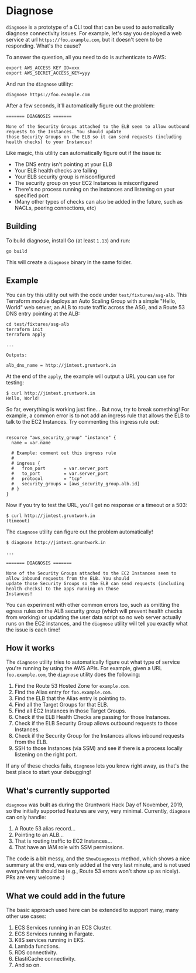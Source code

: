 # Diagnose

`diagnose` is a prototype of a CLI tool that can be used to automatically diagnose connectivity issues. For example, 
let's say you deployed a web service at url `https://foo.example.com`, but it doesn't seem to be responding. What's the 
cause?

To answer the question, all you need to do is authenticate to AWS:

```
export AWS_ACCESS_KEY_ID=xxx
export AWS_SECRET_ACCESS_KEY=yyy
```

And run the `diagnose` utility:

```
diagnose https://foo.example.com
```

After a few seconds, it'll automatically figure out the problem:

```
======= DIAGNOSIS =======

None of the Security Groups attached to the ELB seem to allow outbound requests to the Instances. You should update 
those Security Groups on the ELB so it can send requests (including health checks) to your Instances! 
```

Like magic, this utility can automatically figure out if the issue is:

- The DNS entry isn't pointing at your ELB
- Your ELB health checks are failing
- Your ELB security group is misconfigured
- The security group on your EC2 Instances is misconfigured
- There's no process running on the instances and listening on your specified port
- (Many other types of checks can also be added in the future, such as NACLs, peering connections, etc)




## Building 

To build diagnose, install Go (at least `1.13`) and run:

```
go build
```

This will create a `diagnose` binary in the same folder.




## Example

You can try this utility out with the code under `test/fixtures/asg-alb`. This Terraform module deploys an Auto Scaling
Group with a simple "Hello, World" web server, an ALB to route traffic across the ASG, and a Route 53 DNS entry 
pointing at the ALB:

```
cd test/fixtures/asg-alb
terraform init
terraform apply

...

Outputs:

alb_dns_name = http://jimtest.gruntwork.in
``` 

At the end of the `apply`, the example will output a URL you can use for testing:

```
$ curl http://jimtest.gruntwork.in
Hello, World!
```

So far, everything is working just fine... But now, try to break something! For example, a common error is to not add
an ingress rule that allows the ELB to talk to the EC2 Instances. Try commenting this ingress rule out:

```hcl

resource "aws_security_group" "instance" {
  name = var.name

  # Example: comment out this ingress rule
  #
  # ingress {
  #   from_port       = var.server_port
  #   to_port         = var.server_port
  #   protocol        = "tcp"
  #   security_groups = [aws_security_group.alb.id]
  # }
}
```

Now if you try to test the URL, you'll get no response or a timeout or a 503: 

```
$ curl http://jimtest.gruntwork.in
(timeout)
```

The `diagnose` utility can figure out the problem automatically!

```
$ diagnose http://jimtest.gruntwork.in

...

======= DIAGNOSIS =======

None of the Security Groups attached to the EC2 Instances seem to allow inbound requests from the ELB. You should 
update those Security Groups so the ELB can send requests (including health checks) to the apps running on those 
Instances!
```

You can experiment with other common errors too, such as omitting the egress rules on the ALB security group (which 
will prevent health checks from working) or updating the user data script so no web server actually runs on the EC2
instances, and the `diagnose` utility will tell you exactly what the issue is each time!




## How it works

The `diagnose` utility tries to automatically figure out what type of service you're running by using the AWS APIs. For
example, given a URL `foo.example.com`, the `diagnose` utility does the following:

1. Find the Route 53 Hosted Zone for `example.com`.
1. Find the Alias entry for `foo.example.com`.
1. Find the ELB that the Alias entry is pointing to.
1. Find all the Target Groups for that ELB.
1. Find all EC2 Instances in those Target Groups.
1. Check if the ELB Health Checks are passing for those Instances.
1. Check if the ELB Security Group allows outbound requests to those Instances.
1. Check if the Security Group for the Instances allows inbound requests from the ELB.
1. SSH to those Instances (via SSM) and see if there is a process locally listening on the right port.

If any of these checks fails, `diagnose` lets you know right away, as that's the best place to start your debugging!




## What's currently supported

`diagnose` was built as during the Gruntwork Hack Day of November, 2019, so the initially supported features are very,
very minimal. Currently, `diagnose` can only handle:

1. A Route 53 alias record...
1. Pointing to an ALB...
1. That is routing traffic to EC2 Instances...
1. That have an IAM role with SSM permissions. 

The code is a bit messy, and the `ShowDiagnosis` method, which shows a nice summary at the end, was only added at the
very last minute, and is not used everywhere it should be (e.g., Route 53 errors won't show up as nicely). PRs are 
very welcome :)




## What we could add in the future

The basic approach used here can be extended to support many, many other use cases:

1. ECS Services running in an ECS Cluster.
1. ECS Services running in Fargate.
1. K8S services running in EKS.
1. Lambda functions.
1. RDS connectivity.
1. ElastiCache connectivity.
1. And so on.



 